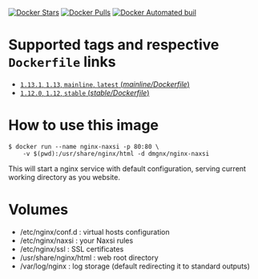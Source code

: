 [![Docker Stars](https://img.shields.io/docker/stars/dmgnx/nginx-naxsi.svg)](https://hub.docker.com/r/dmgnx/nginx-naxsi/)
[![Docker Pulls](https://img.shields.io/docker/pulls/dmgnx/nginx-naxsi.svg)](https://hub.docker.com/r/dmgnx/nginx-naxsi/)
[![Docker Automated buil](https://img.shields.io/docker/automated/dmgnx/nginx-naxsi.svg)](https://hub.docker.com/r/dmgnx/nginx-naxsi/)


# Supported tags and respective `Dockerfile` links

-   [`1.13.1`, `1.13`, `mainline`, `latest` (*mainline/Dockerfile*)](https://github.com/dmgnx/docker-nginx-naxsi/blob/master/mainline/Dockerfile)
-   [`1.12.0`, `1.12`, `stable` (*stable/Dockerfile*)](https://github.com/dmgnx/docker-nginx-naxsi/blob/master/stable/Dockerfile)

# How to use this image

```console
$ docker run --name nginx-naxsi -p 80:80 \
    -v $(pwd):/usr/share/nginx/html -d dmgnx/nginx-naxsi
```

This will start a nginx service with default configuration, serving current working directory as you website.

# Volumes

-   /etc/nginx/conf.d : virtual hosts configuration
-   /etc/nginx/naxsi : your Naxsi rules
-   /etc/nginx/ssl : SSL certificates
-   /usr/share/nginx/html : web root directory
-   /var/log/nginx : log storage (default redirecting it to standard outputs)


